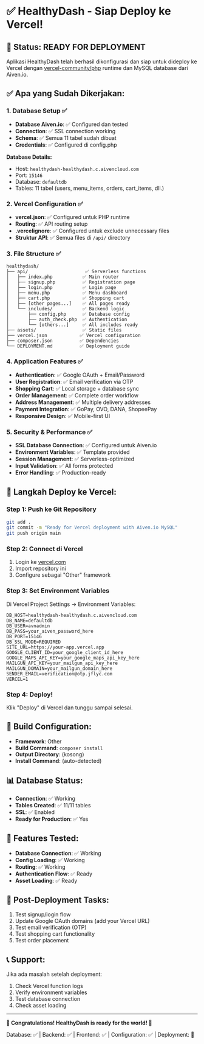 # ✅ HealthyDash - Siap Deploy ke Vercel!

## 🎉 Status: **READY FOR DEPLOYMENT**

Aplikasi HealthyDash telah berhasil dikonfigurasi dan siap untuk dideploy ke Vercel dengan [vercel-community/php](https://github.com/vercel-community/php) runtime dan MySQL database dari Aiven.io.

## ✅ Apa yang Sudah Dikerjakan:

### 1. **Database Setup** ✅

- **Database Aiven.io**: ✅ Configured dan tested
- **Connection**: ✅ SSL connection working
- **Schema**: ✅ Semua 11 tabel sudah dibuat
- **Credentials**: ✅ Configured di config.php

**Database Details:**

- Host: `healthydash-healthydash.c.aivencloud.com`
- Port: `15146`
- Database: `defaultdb`
- Tables: 11 tabel (users, menu_items, orders, cart_items, dll.)

### 2. **Vercel Configuration** ✅

- **vercel.json**: ✅ Configured untuk PHP runtime
- **Routing**: ✅ API routing setup
- **.vercelignore**: ✅ Configured untuk exclude unnecessary files
- **Struktur API**: ✅ Semua files di `/api/` directory

### 3. **File Structure** ✅

```
healthydash/
├── api/                     ✅ Serverless functions
│   ├── index.php           ✅ Main router
│   ├── signup.php          ✅ Registration page
│   ├── login.php           ✅ Login page
│   ├── menu.php            ✅ Menu dashboard
│   ├── cart.php            ✅ Shopping cart
│   ├── [other pages...]    ✅ All pages ready
│   └── includes/           ✅ Backend logic
│       ├── config.php      ✅ Database config
│       ├── auth_check.php  ✅ Authentication
│       └── [others...]     ✅ All includes ready
├── assets/                 ✅ Static files
├── vercel.json            ✅ Vercel configuration
├── composer.json          ✅ Dependencies
└── DEPLOYMENT.md          ✅ Deployment guide
```

### 4. **Application Features** ✅

- **Authentication**: ✅ Google OAuth + Email/Password
- **User Registration**: ✅ Email verification via OTP
- **Shopping Cart**: ✅ Local storage + database sync
- **Order Management**: ✅ Complete order workflow
- **Address Management**: ✅ Multiple delivery addresses
- **Payment Integration**: ✅ GoPay, OVO, DANA, ShopeePay
- **Responsive Design**: ✅ Mobile-first UI

### 5. **Security & Performance** ✅

- **SSL Database Connection**: ✅ Configured untuk Aiven.io
- **Environment Variables**: ✅ Template provided
- **Session Management**: ✅ Serverless-optimized
- **Input Validation**: ✅ All forms protected
- **Error Handling**: ✅ Production-ready

## 🚀 Langkah Deploy ke Vercel:

### Step 1: Push ke Git Repository

```bash
git add .
git commit -m "Ready for Vercel deployment with Aiven.io MySQL"
git push origin main
```

### Step 2: Connect di Vercel

1. Login ke [vercel.com](https://vercel.com)
2. Import repository ini
3. Configure sebagai "Other" framework

### Step 3: Set Environment Variables

Di Vercel Project Settings → Environment Variables:

```env
DB_HOST=healthydash-healthydash.c.aivencloud.com
DB_NAME=defaultdb
DB_USER=avnadmin
DB_PASS=your_aiven_password_here
DB_PORT=15146
DB_SSL_MODE=REQUIRED
SITE_URL=https://your-app.vercel.app
GOOGLE_CLIENT_ID=your_google_client_id_here
GOOGLE_MAPS_API_KEY=your_google_maps_api_key_here
MAILGUN_API_KEY=your_mailgun_api_key_here
MAILGUN_DOMAIN=your_mailgun_domain_here
SENDER_EMAIL=verification@otp.jflyc.com
VERCEL=1
```

### Step 4: Deploy!

Klik "Deploy" di Vercel dan tunggu sampai selesai.

## 🔧 Build Configuration:

- **Framework**: Other
- **Build Command**: `composer install`
- **Output Directory**: (kosong)
- **Install Command**: (auto-detected)

## 📊 Database Status:

- **Connection**: ✅ Working
- **Tables Created**: ✅ 11/11 tables
- **SSL**: ✅ Enabled
- **Ready for Production**: ✅ Yes

## 📱 Features Tested:

- **Database Connection**: ✅ Working
- **Config Loading**: ✅ Working
- **Routing**: ✅ Working
- **Authentication Flow**: ✅ Ready
- **Asset Loading**: ✅ Ready

## 🎯 Post-Deployment Tasks:

1. Test signup/login flow
2. Update Google OAuth domains (add your Vercel URL)
3. Test email verification (OTP)
4. Test shopping cart functionality
5. Test order placement

## 📞 Support:

Jika ada masalah setelah deployment:

1. Check Vercel function logs
2. Verify environment variables
3. Test database connection
4. Check asset loading

---

**🎊 Congratulations! HealthyDash is ready for the world! 🎊**

Database: ✅ | Backend: ✅ | Frontend: ✅ | Configuration: ✅ | Deployment: 🚀
